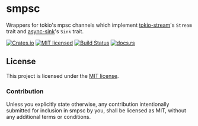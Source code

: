# smpsc

Wrappers for tokio's mpsc channels which implement [tokio-stream](https://docs.rs/tokio-stream)'s `Stream` trait and [async-sink](https://docs.rs/async-sink)'s `Sink` trait.

[![Crates.io][crates-badge]][crates-url]
[![MIT licensed][mit-badge]][mit-url]
[![Build Status][actions-badge]][actions-url]
[![docs.rs][docs-badge]][docs-url]

[crates-badge]: https://img.shields.io/crates/v/smpsc.svg
[crates-url]: https://crates.io/crates/smpsc
[mit-badge]: https://img.shields.io/badge/License-MIT-blue.svg
[mit-url]: https://github.com/amkillam/smpsc/blob/master/LICENSE
[actions-badge]: https://github.com/amkillam/smpsc/actions/workflows/ci.yml/badge.svg
[actions-url]: https://github.com/amkillam/smpsc/actions/workflows/ci.yml
[docs-badge]: https://docs.rs/smpsc/badge.svg
[docs-url]: https://docs.rs/smpsc

## License

This project is licensed under the [MIT license](LICENSE).

### Contribution

Unless you explicitly state otherwise, any contribution intentionally submitted
for inclusion in smpsc by you, shall be licensed as MIT, without any additional
terms or conditions.
